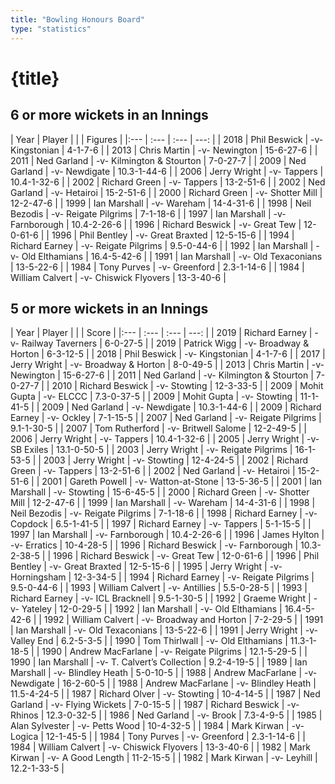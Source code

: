 ```yaml
---
title: "Bowling Honours Board"
type: "statistics"
---
```

# {title}

## 6 or more wickets in an Innings

| Year | Player |  |  | Figures |
|:--- | :--- | :--- | ---: |
| 2018 | Phil Beswick | -v- Kingstonian | 4-1-7-6 |
| 2013 | Chris Martin | -v- Newington | 15-6-27-6 |
| 2011 | Ned Garland | -v- Kilmington & Stourton | 7-0-27-7 |
| 2009 | Ned Garland | -v- Newdigate | 10.3-1-44-6 |
| 2006 | Jerry Wright | -v- Tappers | 10.4-1-32-6 |
| 2002 | Richard Green | -v- Tappers | 13-2-51-6 |
| 2002 | Ned Garland | -v- Hetairoi | 15-2-51-6 |
| 2000 | Richard Green | -v- Shotter Mill | 12-2-47-6 |
| 1999 | Ian Marshall | -v- Wareham | 14-4-31-6 |
| 1998 | Neil Bezodis | -v- Reigate Pilgrims | 7-1-18-6 |
| 1997 | Ian Marshall | -v- Farnborough | 10.4-2-26-6 |
| 1996 | Richard Beswick | -v- Great Tew | 12-0-61-6 |
| 1996 | Phil Bentley | -v- Great Braxted | 12-5-15-6 |
| 1994 | Richard Earney | -v- Reigate Pilgrims | 9.5-0-44-6 |
| 1992 | Ian Marshall | -v- Old Elthamians | 16.4-5-42-6 |
| 1991 | Ian Marshall | -v- Old Texaconians | 13-5-22-6 |
| 1984 | Tony Purves | -v- Greenford | 2.3-1-14-6 |
| 1984 | William Calvert | -v- Chiswick Flyovers | 13-3-40-6 |

## 5 or more wickets in an Innings

| Year | Player |  |  | Score |
|:--- | :--- | :--- | ---: |
| 2019 | Richard Earney | -v- Railway Taverners | 6-0-27-5 |
| 2019 | Patrick Wigg | -v- Broadway & Horton | 6-3-12-5 |
| 2018 | Phil Beswick | -v- Kingstonian | 4-1-7-6 |
| 2017 | Jerry Wright | -v- Broadway & Horton | 8-0-49-5 |
| 2013 | Chris Martin | -v- Newington | 15-6-27-6 |
| 2011 | Ned Garland | -v- Kilmington & Stourton | 7-0-27-7 |
| 2010 | Richard Beswick | -v- Stowting | 12-3-33-5 |
| 2009 | Mohit Gupta | -v- ELCCC | 7.3-0-37-5 |
| 2009 | Mohit Gupta | -v- Stowting | 11-1-41-5 |
| 2009 | Ned Garland | -v- Newdigate | 10.3-1-44-6 |
| 2009 | Richard Earney | -v- Ockley | 7-1-15-5 |
| 2007 | Ned Garland | -v- Reigate Pilgrims | 9.1-1-30-5 |
| 2007 | Tom Rutherford | -v- Britwell Salome | 12-2-49-5 |
| 2006 | Jerry Wright | -v- Tappers | 10.4-1-32-6 |
| 2005 | Jerry Wright | -v- SB Exiles | 13.1-0-50-5 |
| 2003 | Jerry Wright | -v- Reigate Pilgrims | 16-1-53-5 |
| 2003 | Jerry Wright | -v- Stowting | 12-4-24-5 |
| 2002 | Richard Green | -v- Tappers | 13-2-51-6 |
| 2002 | Ned Garland | -v- Hetairoi | 15-2-51-6 |
| 2001 | Gareth Powell | -v- Watton-at-Stone | 13-5-36-5 |
| 2001 | Ian Marshall | -v- Stowting | 15-6-45-5 |
| 2000 | Richard Green | -v- Shotter Mill | 12-2-47-6 |
| 1999 | Ian Marshall | -v- Wareham | 14-4-31-6 |
| 1998 | Neil Bezodis | -v- Reigate Pilgrims | 7-1-18-6 |
| 1998 | Richard Earney | -v- Copdock | 6.5-1-41-5 |
| 1997 | Richard Earney | -v- Tappers | 5-1-15-5 |
| 1997 | Ian Marshall | -v- Farnborough | 10.4-2-26-6 |
| 1996 | James Hylton | -v- Erratics | 10-4-28-5 |
| 1996 | Richard Beswick | -v- Farnborough | 10.3-2-38-5 |
| 1996 | Richard Beswick | -v- Great Tew | 12-0-61-6 |
| 1996 | Phil Bentley | -v- Great Braxted | 12-5-15-6 |
| 1995 | Jerry Wright | -v- Horningsham | 12-3-34-5 |
| 1994 | Richard Earney | -v- Reigate Pilgrims | 9.5-0-44-6 |
| 1993 | William Calvert | -v- Antillies | 5.5-0-28-5 |
| 1993 | Richard Earney | -v- ICL Bracknell | 9.5-1-30-5 |
| 1992 | Graeme Wright | -v- Yateley | 12-0-29-5 |
| 1992 | Ian Marshall | -v- Old Elthamians | 16.4-5-42-6 |
| 1992 | William Calvert | -v- Broadway and Horton | 7-2-29-5 |
| 1991 | Ian Marshall | -v- Old Texaconians | 13-5-22-6 |
| 1991 | Jerry Wright | -v- Valley End | 6.2-5-3-5 |
| 1990 | Tom Thirlwall | -v- Old Elthamians | 11.3-1-18-5 |
| 1990 | Andrew MacFarlane | -v- Reigate Pilgrims | 12.1-5-29-5 |
| 1990 | Ian Marshall | -v- T. Calvert’s Collection | 9.2-4-19-5 |
| 1989 | Ian Marshall | -v- Blindley Heath | 5-0-10-5 |
| 1988 | Andrew MacFarlane | -v- Newdigate | 16-2-60-5 |
| 1988 | Andrew MacFarlane | -v- Blindley Heath | 11.5-4-24-5 |
| 1987 | Richard Olver | -v- Stowting | 10-4-14-5 |
| 1987 | Ned Garland | -v- Flying Wickets | 7-0-15-5 |
| 1987 | Richard Beswick | -v- Rhinos | 12.3-0-32-5 |
| 1986 | Ned Garland | -v- Brook | 7.3-4-9-5 |
| 1985 | Alan Sylvester | -v- Petts Wood | 10-4-32-5 |
| 1984 | Mark Kirwan | -v- Logica | 12-1-45-5 |
| 1984 | Tony Purves | -v- Greenford | 2.3-1-14-6 |
| 1984 | William Calvert | -v- Chiswick Flyovers | 13-3-40-6 |
| 1982 | Mark Kirwan | -v- A Good Length | 11-2-15-5 |
| 1982 | Mark Kirwan | -v- Leyhill | 12.2-1-33-5 |